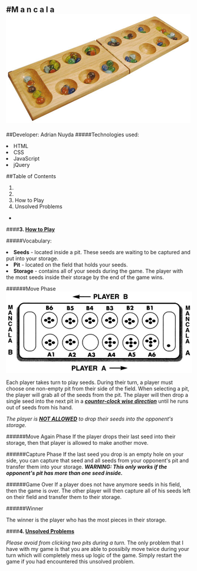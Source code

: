 #M a n c a l a
![alt tag](assets/Mancala.jpg)
-
##Developer: Adrian Nuyda
#####Technologies used:
<li> HTML
<li> CSS
<li> JavaScript
<li> jQuery

##Table of Contents
<ol>
	<li> 
	<li> 
	<li> How to Play
	<li> Unsolved Problems
</ol>


-

####<b>3. <u>How to Play</u></b>

#####Vocabulary:

<li><b>Seeds</b> - located inside a pit. These seeds are waiting to be captured and put into your storage.
<li><b>Pit</b>  - located on the field that holds your seeds. 
<li><b>Storage</b>  - contains all of your seeds during the game. The player with the most seeds inside their storage by the end of the game wins.

######Move Phase
![alt tag](assets/mancala2.jpg)

Each player takes turn to play seeds. During their turn, a player must choose one non-empty pit from their side of the field. When selecting a pit, the player will grab all of the seeds from the pit. The player will then drop a single seed into the next pit in a <b><u><i>counter-clock wise direction</b></u></i> until he runs out of seeds from his hand. 

<i> The player is <u><b>NOT ALLOWED</u></b> to drop their seeds into the opponent's storage. 
</i>

######Move Again Phase
If the player drops their last seed into their storage, then that player is allowed to make another move. 


######Capture Phase
If the last seed you drop is an empty hole on your side, you can capture that seed and all seeds from your opponent's pit and transfer them into your storage. <i><b> WARNING: This only works if the opponent's pit has more than one seed inside.</i></b>

######Game Over
If a player does not have anymore seeds in his field, then the game is over. The other player will then capture all of his seeds left on their field and transfer them to their storage.

######Winner

The winner is the player who has the most pieces in their storage.
	
####<b>4. <u>Unsolved Problems</u></b>

<i>Please avoid from clicking two pits during a turn.</i> The only problem that I have with my game is that you are able to possibily move twice during your turn which will completely mess up logic of the game. Simply restart the game if you had encountered this unsolved problem.

